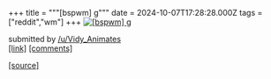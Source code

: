 +++
title = """[bspwm] g"""
date = 2024-10-07T17:28:28.000Z
tags = ["reddit","wm"]
+++
[![[bspwm] g](https://preview.redd.it/31weqetwcdtd1.png?width=640&crop=smart&auto=webp&s=2e7cf2615891d1b754c9388f430ca5745cd88c26 "[bspwm] g")](https://www.reddit.com/r/unixporn/comments/1fydcmy/bspwm_g/)

submitted by [/u/Vidy\_Animates](https://www.reddit.com/user/Vidy_Animates)  
[\[link\]](https://i.redd.it/31weqetwcdtd1.png) [\[comments\]](https://www.reddit.com/r/unixporn/comments/1fydcmy/bspwm_g/)

[[source]](https://www.reddit.com/r/unixporn/comments/1fydcmy/bspwm_g/)
